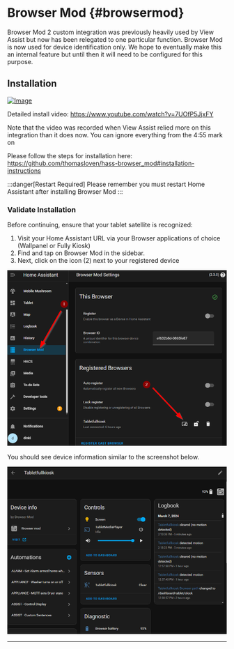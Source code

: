 # Browser Mod {#browsermod}
Browser Mod 2 custom integration was previously heavily used by View Assist but now has been relegated to one particular function.  Browser Mod is now used for device identification only.  We hope to eventually make this an internal feature but until then it will need to be configured for this purpose.  

## Installation

[![Image](https://img.youtube.com/vi/7UOfP5JjxFY/mqdefault.jpg)](https://www.youtube.com/watch?v=7UOfP5JjxFY)

Detailed install video:
https://www.youtube.com/watch?v=7UOfP5JjxFY

Note that the video was recorded when View Assist relied more on this integration than it does now.  You can ignore everything from the 4:55 mark on

Please follow the steps for installation here:
https://github.com/thomasloven/hass-browser_mod#installation-instructions


:::danger[Restart Required]
Please remember you must restart Home Assistant after installing Browser Mod
:::

### Validate Installation
Before continuing, ensure that your tablet satellite is recognized:
1. Visit your Home Assistant URL via your Browser applications of choice (Wallpanel or Fully Kiosk) 
1. Find and tap on Browser Mod in the sidebar.
1. Next, click on the icon (2) next to your registered device

![](./bm1.png)



You should see device information similar to the screenshot below. 


![](./bm2.png)

---------
